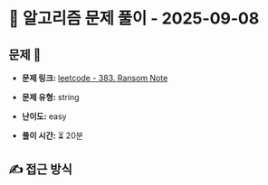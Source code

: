 # 📝 알고리즘 문제 풀이 - 2025-09-08

## 문제 📖

- **문제 링크:** [leetcode - 383. Ransom Note](https://leetcode.com/problems/ransom-note/description/)

- **문제 유형:** string

- **난이도:** easy

- **풀이 시간:** ⏳ 20분

## ✍ 접근 방식

